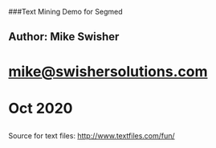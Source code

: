 ###Text Mining Demo for Segmed

## Author: Mike Swisher
# mike@swishersolutions.com
# Oct 2020
##


Source for text files:
http://www.textfiles.com/fun/